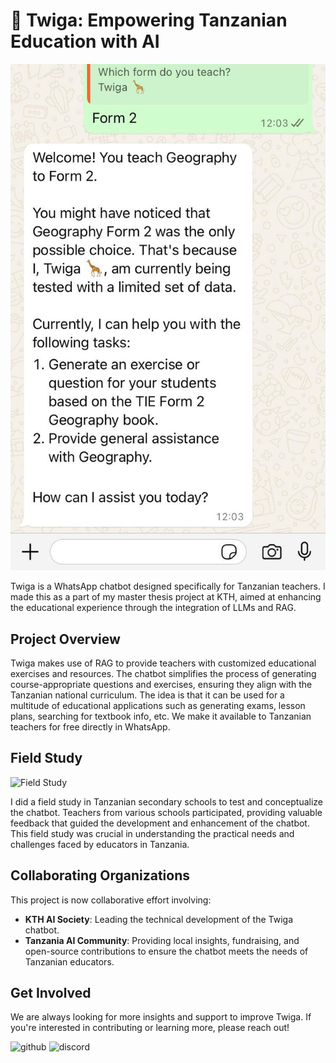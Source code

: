 # 🦒 Twiga: Empowering Tanzanian Education with AI

![Twiga Chatbot](/assets/twiga-screenshot.jpeg)

Twiga is a WhatsApp chatbot designed specifically for Tanzanian teachers. I made this as a part of my master thesis project at KTH, aimed at enhancing the educational experience through the integration of LLMs and RAG.

## Project Overview

Twiga makes use of RAG to provide teachers with customized educational exercises and resources. The chatbot simplifies the process of generating course-appropriate questions and exercises, ensuring they align with the Tanzanian national curriculum. The idea is that it can be used for a multitude of educational applications such as generating exams, lesson plans, searching for textbook info, etc. We make it available to Tanzanian teachers for free directly in WhatsApp.

## Field Study

![Field Study](/assets/public-school.png)

I did a field study in Tanzanian secondary schools to test and conceptualize the chatbot. Teachers from various schools participated, providing valuable feedback that guided the development and enhancement of the chatbot. This field study was crucial in understanding the practical needs and challenges faced by educators in Tanzania.

## Collaborating Organizations

This project is now collaborative effort involving:

-   **KTH AI Society**: Leading the technical development of the Twiga chatbot.
-   **Tanzania AI Community**: Providing local insights, fundraising, and open-source contributions to ensure the chatbot meets the needs of Tanzanian educators.

## Get Involved

We are always looking for more insights and support to improve Twiga. If you're interested in contributing or learning more, please reach out!

![github](https://github.com/Tanzania-AI-Community/twiga)
![discord](https://discord.gg/bCe2HfZY2C)
